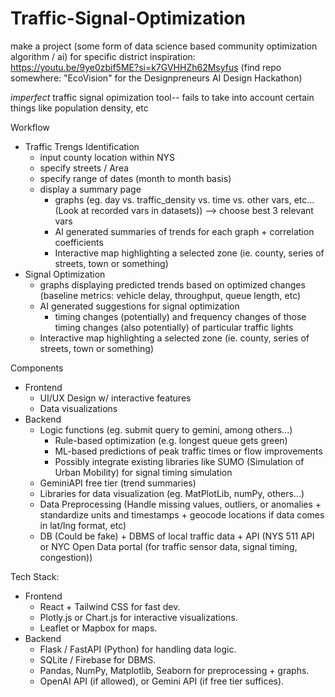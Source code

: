 # Traffic-Signal-Optimization
make a project (some form of data science based community optimization algorithm / ai) for specific district
inspiration: https://youtu.be/9ye0zbif5ME?si=k7GVHHZh62Msyfus (find repo somewhere: "EcoVision" for the Designpreneurs AI Design Hackathon)

*imperfect* traffic signal opimization tool-- fails to take into account certain things like population density, etc

Workflow
- Traffic Trengs Identification
  - input county location within NYS
  - specify streets / Area
  - specify range of dates (month to month basis)
  - display a summary page
    - graphs (eg. day vs. traffic_density vs. time vs. other vars, etc... (Look at recorded vars in datasets)) --> choose best 3 relevant vars 
    - AI generated summaries of trends for each graph + correlation coefficients
    - Interactive map highlighting a selected zone (ie. county, series of streets, town or something)
- Signal Optimization
    - graphs displaying predicted trends based on optimized changes (baseline metrics: vehicle delay, throughput, queue length, etc)
    - AI generated suggestions for signal optimization
      - timing changes (potentially) and frequency changes of those timing changes (also potentially) of particular traffic lights
    - Interactive map highlighting a selected zone (ie. county, series of streets, town or something)

Components
- Frontend
  - UI/UX Design w/ interactive features
  - Data visualizations
- Backend
  - Logic functions (eg. submit query to gemini, among others...)
    - Rule-based optimization (e.g. longest queue gets green)
    - ML-based predictions of peak traffic times or flow improvements
    - Possibly integrate existing libraries like SUMO (Simulation of Urban Mobility) for signal timing simulation
  - GeminiAPI free tier (trend summaries)
  - Libraries for data visualization (eg. MatPlotLib, numPy, others...)
  - Data Preprocessing (Handle missing values, outliers, or anomalies + standardize units and timestamps + geocode locations if data comes in lat/lng format, etc)
  - DB (Could be fake) + DBMS of local traffic data + API (NYS 511 API or NYC Open Data portal (for traffic sensor data, signal timing, congestion))

Tech Stack:
- Frontend
  - React + Tailwind CSS for fast dev.
  - Plotly.js or Chart.js for interactive visualizations.
  - Leaflet or Mapbox for maps.
- Backend
  - Flask / FastAPI (Python) for handling data logic.
  - SQLite / Firebase for DBMS.
  - Pandas, NumPy, Matplotlib, Seaborn for preprocessing + graphs.
  - OpenAI API (if allowed), or Gemini API (if free tier suffices).
